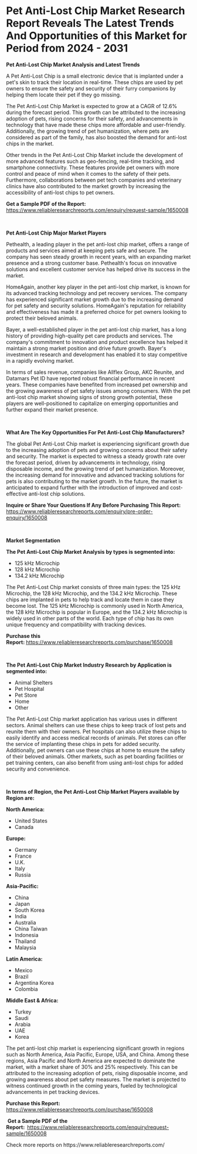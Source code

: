 <p><h1>Pet Anti-Lost Chip Market Research Report Reveals The Latest Trends And Opportunities of this Market for Period from 2024 - 2031</h1></p><p><strong>Pet Anti-Lost Chip Market Analysis and Latest Trends</strong></p>
<p><p>A Pet Anti-Lost Chip is a small electronic device that is implanted under a pet's skin to track their location in real-time. These chips are used by pet owners to ensure the safety and security of their furry companions by helping them locate their pet if they go missing.</p><p>The Pet Anti-Lost Chip Market is expected to grow at a CAGR of 12.6% during the forecast period. This growth can be attributed to the increasing adoption of pets, rising concerns for their safety, and advancements in technology that have made these chips more affordable and user-friendly. Additionally, the growing trend of pet humanization, where pets are considered as part of the family, has also boosted the demand for anti-lost chips in the market.</p><p>Other trends in the Pet Anti-Lost Chip Market include the development of more advanced features such as geo-fencing, real-time tracking, and smartphone connectivity. These features provide pet owners with more control and peace of mind when it comes to the safety of their pets. Furthermore, collaborations between pet tech companies and veterinary clinics have also contributed to the market growth by increasing the accessibility of anti-lost chips to pet owners.</p></p>
<p><strong>Get a Sample PDF of the Report:&nbsp;</strong> <a href="https://www.reliableresearchreports.com/enquiry/request-sample/1650008">https://www.reliableresearchreports.com/enquiry/request-sample/1650008</a></p>
<p>&nbsp;</p>
<p><strong>Pet Anti-Lost Chip Major Market Players</strong></p>
<p><p>Pethealth, a leading player in the pet anti-lost chip market, offers a range of products and services aimed at keeping pets safe and secure. The company has seen steady growth in recent years, with an expanding market presence and a strong customer base. Pethealth's focus on innovative solutions and excellent customer service has helped drive its success in the market.</p><p>HomeAgain, another key player in the pet anti-lost chip market, is known for its advanced tracking technology and pet recovery services. The company has experienced significant market growth due to the increasing demand for pet safety and security solutions. HomeAgain's reputation for reliability and effectiveness has made it a preferred choice for pet owners looking to protect their beloved animals.</p><p>Bayer, a well-established player in the pet anti-lost chip market, has a long history of providing high-quality pet care products and services. The company's commitment to innovation and product excellence has helped it maintain a strong market position and drive future growth. Bayer's investment in research and development has enabled it to stay competitive in a rapidly evolving market.</p><p>In terms of sales revenue, companies like Allflex Group, AKC Reunite, and Datamars Pet ID have reported robust financial performance in recent years. These companies have benefited from increased pet ownership and the growing awareness of pet safety issues among consumers. With the pet anti-lost chip market showing signs of strong growth potential, these players are well-positioned to capitalize on emerging opportunities and further expand their market presence.</p></p>
<p>&nbsp;</p>
<p><strong>What Are The Key Opportunities For Pet Anti-Lost Chip Manufacturers?</strong></p>
<p><p>The global Pet Anti-Lost Chip market is experiencing significant growth due to the increasing adoption of pets and growing concerns about their safety and security. The market is expected to witness a steady growth rate over the forecast period, driven by advancements in technology, rising disposable income, and the growing trend of pet humanization. Moreover, the increasing demand for innovative and advanced tracking solutions for pets is also contributing to the market growth. In the future, the market is anticipated to expand further with the introduction of improved and cost-effective anti-lost chip solutions.</p></p>
<p><strong>Inquire or Share Your Questions If Any Before Purchasing This Report:</strong> <a href="https://www.reliableresearchreports.com/enquiry/pre-order-enquiry/1650008">https://www.reliableresearchreports.com/enquiry/pre-order-enquiry/1650008</a></p>
<p>&nbsp;</p>
<p><strong>Market Segmentation</strong></p>
<p><strong>The Pet Anti-Lost Chip Market Analysis by types is segmented into:</strong></p>
<p><ul><li>125 kHz Microchip</li><li>128 kHz Microchip</li><li>134.2 kHz Microchip</li></ul></p>
<p><p>The Pet Anti-Lost Chip market consists of three main types: the 125 kHz Microchip, the 128 kHz Microchip, and the 134.2 kHz Microchip. These chips are implanted in pets to help track and locate them in case they become lost. The 125 kHz Microchip is commonly used in North America, the 128 kHz Microchip is popular in Europe, and the 134.2 kHz Microchip is widely used in other parts of the world. Each type of chip has its own unique frequency and compatibility with tracking devices.</p></p>
<p><strong>Purchase this Report:&nbsp;</strong><a href="https://www.reliableresearchreports.com/purchase/1650008">https://www.reliableresearchreports.com/purchase/1650008</a></p>
<p>&nbsp;</p>
<p><strong>The Pet Anti-Lost Chip Market Industry Research by Application is segmented into:</strong></p>
<p><ul><li>Animal Shelters</li><li>Pet Hospital</li><li>Pet Store</li><li>Home</li><li>Other</li></ul></p>
<p><p>The Pet Anti-Lost Chip market application has various uses in different sectors. Animal shelters can use these chips to keep track of lost pets and reunite them with their owners. Pet hospitals can also utilize these chips to easily identify and access medical records of animals. Pet stores can offer the service of implanting these chips in pets for added security. Additionally, pet owners can use these chips at home to ensure the safety of their beloved animals. Other markets, such as pet boarding facilities or pet training centers, can also benefit from using anti-lost chips for added security and convenience.</p></p>
<p>&nbsp;</p>
<p><strong>In terms of Region, the Pet Anti-Lost Chip Market Players available by Region are:</strong></p>
<p>
    <p> <strong> North America: </strong>
        <ul>
            <li>United States</li>
            <li>Canada</li>
        </ul>
        </p> 
    <p> <strong> Europe: </strong>
        <ul>
            <li>Germany</li>
            <li>France</li>
            <li>U.K.</li>
            <li>Italy</li>
            <li>Russia</li>
        </ul>
        </p> 
    <p> <strong> Asia-Pacific: </strong>
        <ul>
            <li>China</li>
            <li>Japan</li>
            <li>South Korea</li>
            <li>India</li>
            <li>Australia</li>
            <li>China Taiwan</li>
            <li>Indonesia</li>
            <li>Thailand</li>
            <li>Malaysia</li>
        </ul>
        </p> 
    <p> <strong> Latin America: </strong>
        <ul>
            <li>Mexico</li>
            <li>Brazil</li>
            <li>Argentina Korea</li>
            <li>Colombia</li>
        </ul>
        </p> 
    <p> <strong> Middle East & Africa: </strong>
        <ul>
            <li>Turkey</li>
            <li>Saudi</li>
            <li>Arabia</li>
            <li>UAE</li>
            <li>Korea</li>
        </ul>
    </p>
    </p>
<p><p>The pet anti-lost chip market is experiencing significant growth in regions such as North America, Asia Pacific, Europe, USA, and China. Among these regions, Asia Pacific and North America are expected to dominate the market, with a market share of 30% and 25% respectively. This can be attributed to the increasing adoption of pets, rising disposable income, and growing awareness about pet safety measures. The market is projected to witness continued growth in the coming years, fueled by technological advancements in pet tracking devices.</p></p>
<p><strong>Purchase this Report: </strong><a href="https://www.reliableresearchreports.com/purchase/1650008">https://www.reliableresearchreports.com/purchase/1650008</a></p>
<p>&nbsp;<strong>Get a Sample PDF of the Report:&nbsp;&nbsp;</strong><a href="https://www.reliableresearchreports.com/enquiry/request-sample/1650008">https://www.reliableresearchreports.com/enquiry/request-sample/1650008</a></p>
<p><strong></strong></p>
<p>Check more reports on https://www.reliableresearchreports.com/</p>